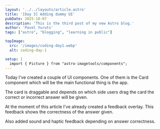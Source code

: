 ```yaml
---
layout: '../../layouts/article.astro'
title: '[Day 3] Adding dummy UI'
pubDate: 2025-10-07
description: 'This is the third post of my new Astro blog.'
author: 'Pavel Yuruts'
tags: ["astro", "blogging", "learning in public"]

topImage: 
  src: '/images/coding-day1.webp'
  alt: coding-day-1

setup: |
  import { Picture } from "astro-imagetools/components";
---
```


Today I've created a couple of UI components. One of them is the Card component which will be the main functional thing is the app.

The card is draggable and depends on which side users drag the card the correct or incorrect answer will be given.

<mp4 file goes here>

At the moment of this article I've already created a feedback overlay. This feedback shows the correctness of the answer given.

Also added sound and haptic feedback depending on answer correctness.
